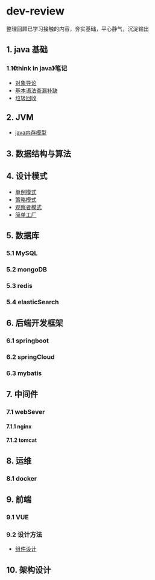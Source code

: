 # dev-review
整理回顾已学习接触的内容，夯实基础，平心静气，沉淀输出
## 1. java 基础
### 1.1《think in java》笔记
- [对象导论](/java基础/对象导论.md)
- [基本语法查漏补缺](/java基础/基本语法查漏补缺.md)
- [垃圾回收](/java基础/垃圾回收算法.md)
## 2. JVM
- [java内存模型](/JVM/Java内存模型.md)
## 3. 数据结构与算法
## 4. 设计模式
- [单例模式](/设计模式/单例模式.md)
- [策略模式](/设计模式/策略模式.md)
- [观察者模式](/设计模式/观察者模式.md)
- [简单工厂]()
## 5. 数据库
### 5.1 MySQL
### 5.2 mongoDB
### 5.3 redis
### 5.4 elasticSearch
## 6. 后端开发框架
### 6.1 springboot
### 6.2 springCloud
### 6.3 mybatis
## 7. 中间件
### 7.1 webSever
#### 7.1.1 nginx
#### 7.1.2 tomcat
## 8. 运维
### 8.1 docker
## 9. 前端
### 9.1 VUE
### 9.2 设计方法
- [组件设计](/前端/组件设计.md)
## 10. 架构设计

